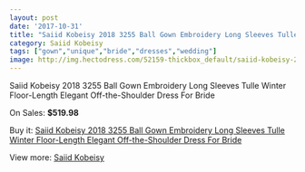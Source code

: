 ```yaml
---
layout: post
date: '2017-10-31'
title: "Saiid Kobeisy 2018 3255 Ball Gown Embroidery Long Sleeves Tulle Winter Floor-Length Elegant Off-the-Shoulder Dress For Bride"
category: Saiid Kobeisy
tags: ["gown","unique","bride","dresses","wedding"]
image: http://img.hectodress.com/52159-thickbox_default/saiid-kobeisy-2018-3255-ball-gown-embroidery-long-sleeves-tulle-winter-floor-length-elegant-off-the-shoulder-dress-for-bride.jpg
---
```

Saiid Kobeisy 2018 3255 Ball Gown Embroidery Long Sleeves Tulle Winter Floor-Length Elegant Off-the-Shoulder Dress For Bride

On Sales: **$519.98**
<a href="https://www.hectodress.com/saiid-kobeisy/16443-saiid-kobeisy-2018-3255-ball-gown-embroidery-long-sleeves-tulle-winter-floor-length-elegant-off-the-shoulder-dress-for-bride.html"><amp-img layout="responsive" width="600" height="600" src="//img.hectodress.com/52159-thickbox_default/saiid-kobeisy-2018-3255-ball-gown-embroidery-long-sleeves-tulle-winter-floor-length-elegant-off-the-shoulder-dress-for-bride.jpg" alt="Saiid Kobeisy 2018 3255 Ball Gown Embroidery Long Sleeves Tulle Winter Floor-Length Elegant Off-the-Shoulder Dress For Bride 0" /></a>
<a href="https://www.hectodress.com/saiid-kobeisy/16443-saiid-kobeisy-2018-3255-ball-gown-embroidery-long-sleeves-tulle-winter-floor-length-elegant-off-the-shoulder-dress-for-bride.html"><amp-img layout="responsive" width="600" height="600" src="//img.hectodress.com/52161-thickbox_default/saiid-kobeisy-2018-3255-ball-gown-embroidery-long-sleeves-tulle-winter-floor-length-elegant-off-the-shoulder-dress-for-bride.jpg" alt="Saiid Kobeisy 2018 3255 Ball Gown Embroidery Long Sleeves Tulle Winter Floor-Length Elegant Off-the-Shoulder Dress For Bride 1" /></a>
<a href="https://www.hectodress.com/saiid-kobeisy/16443-saiid-kobeisy-2018-3255-ball-gown-embroidery-long-sleeves-tulle-winter-floor-length-elegant-off-the-shoulder-dress-for-bride.html"><amp-img layout="responsive" width="600" height="600" src="//img.hectodress.com/52160-thickbox_default/saiid-kobeisy-2018-3255-ball-gown-embroidery-long-sleeves-tulle-winter-floor-length-elegant-off-the-shoulder-dress-for-bride.jpg" alt="Saiid Kobeisy 2018 3255 Ball Gown Embroidery Long Sleeves Tulle Winter Floor-Length Elegant Off-the-Shoulder Dress For Bride 2" /></a>

Buy it: [Saiid Kobeisy 2018 3255 Ball Gown Embroidery Long Sleeves Tulle Winter Floor-Length Elegant Off-the-Shoulder Dress For Bride](https://www.hectodress.com/saiid-kobeisy/16443-saiid-kobeisy-2018-3255-ball-gown-embroidery-long-sleeves-tulle-winter-floor-length-elegant-off-the-shoulder-dress-for-bride.html "Saiid Kobeisy 2018 3255 Ball Gown Embroidery Long Sleeves Tulle Winter Floor-Length Elegant Off-the-Shoulder Dress For Bride")

View more: [Saiid Kobeisy](https://www.hectodress.com/322-saiid-kobeisy "Saiid Kobeisy")